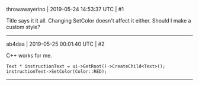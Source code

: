 throwawayerino | 2019-05-24 14:53:37 UTC | #1

Title says it it all. Changing SetColor doesn't affect it either. Should I make a custom style?

-------------------------

ab4daa | 2019-05-25 00:01:40 UTC | #2

C++ works for me. 

`Text * instructionText = ui->GetRoot()->CreateChild<Text>();
	instructionText->SetColor(Color::RED);`

-------------------------

